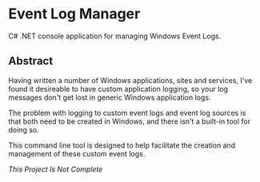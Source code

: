 Event Log Manager
===============

C# .NET console application for managing Windows Event Logs.

Abstract
--------------

Having written a number of Windows applications, sites and services, I've found it desireable to have custom application logging, so your log messages don't get lost in generic Windows application logs.

The problem with logging to custom event logs and event log sources is that both need to be created in Windows, and there isn't a built-in tool for doing so.

This command line tool is designed to help facilitate the creation and management of these custom event logs.

_This Project Is Not Complete_